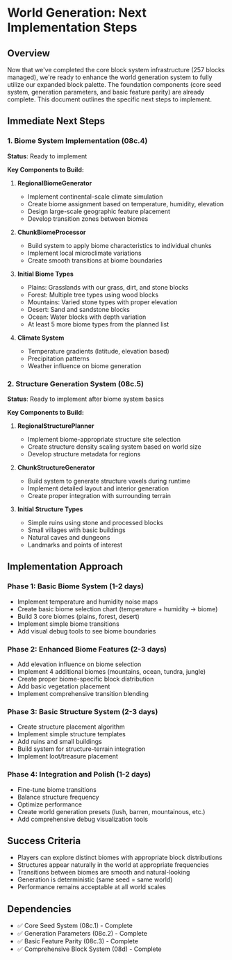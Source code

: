 # World Generation: Next Implementation Steps

## Overview
Now that we've completed the core block system infrastructure (257 blocks managed), we're ready to enhance the world generation system to fully utilize our expanded block palette. The foundation components (core seed system, generation parameters, and basic feature parity) are already complete. This document outlines the specific next steps to implement.

## Immediate Next Steps

### 1. Biome System Implementation (08c.4)
**Status**: Ready to implement

**Key Components to Build:**
1. **RegionalBiomeGenerator**
   - Implement continental-scale climate simulation
   - Create biome assignment based on temperature, humidity, elevation
   - Design large-scale geographic feature placement
   - Develop transition zones between biomes

2. **ChunkBiomeProcessor**
   - Build system to apply biome characteristics to individual chunks
   - Implement local microclimate variations
   - Create smooth transitions at biome boundaries

3. **Initial Biome Types**
   - Plains: Grasslands with our grass, dirt, and stone blocks
   - Forest: Multiple tree types using wood blocks
   - Mountains: Varied stone types with proper elevation
   - Desert: Sand and sandstone blocks
   - Ocean: Water blocks with depth variation
   - At least 5 more biome types from the planned list

4. **Climate System**
   - Temperature gradients (latitude, elevation based)
   - Precipitation patterns
   - Weather influence on biome generation

### 2. Structure Generation System (08c.5)
**Status**: Ready to implement after biome system basics

**Key Components to Build:**
1. **RegionalStructurePlanner**
   - Implement biome-appropriate structure site selection
   - Create structure density scaling system based on world size
   - Develop structure metadata for regions

2. **ChunkStructureGenerator**
   - Build system to generate structure voxels during runtime
   - Implement detailed layout and interior generation
   - Create proper integration with surrounding terrain

3. **Initial Structure Types**
   - Simple ruins using stone and processed blocks
   - Small villages with basic buildings
   - Natural caves and dungeons
   - Landmarks and points of interest

## Implementation Approach

### Phase 1: Basic Biome System (1-2 days)
- Implement temperature and humidity noise maps
- Create basic biome selection chart (temperature + humidity → biome)
- Build 3 core biomes (plains, forest, desert)
- Implement simple biome transitions
- Add visual debug tools to see biome boundaries

### Phase 2: Enhanced Biome Features (2-3 days)
- Add elevation influence on biome selection
- Implement 4 additional biomes (mountains, ocean, tundra, jungle)
- Create proper biome-specific block distribution
- Add basic vegetation placement
- Implement comprehensive transition blending

### Phase 3: Basic Structure System (2-3 days)
- Create structure placement algorithm
- Implement simple structure templates
- Add ruins and small buildings
- Build system for structure-terrain integration
- Implement loot/treasure placement

### Phase 4: Integration and Polish (1-2 days)
- Fine-tune biome transitions
- Balance structure frequency
- Optimize performance
- Create world generation presets (lush, barren, mountainous, etc.)
- Add comprehensive debug visualization tools

## Success Criteria
- Players can explore distinct biomes with appropriate block distributions
- Structures appear naturally in the world at appropriate frequencies
- Transitions between biomes are smooth and natural-looking
- Generation is deterministic (same seed = same world)
- Performance remains acceptable at all world scales

## Dependencies
- ✅ Core Seed System (08c.1) - Complete
- ✅ Generation Parameters (08c.2) - Complete
- ✅ Basic Feature Parity (08c.3) - Complete
- ✅ Comprehensive Block System (08d) - Complete
